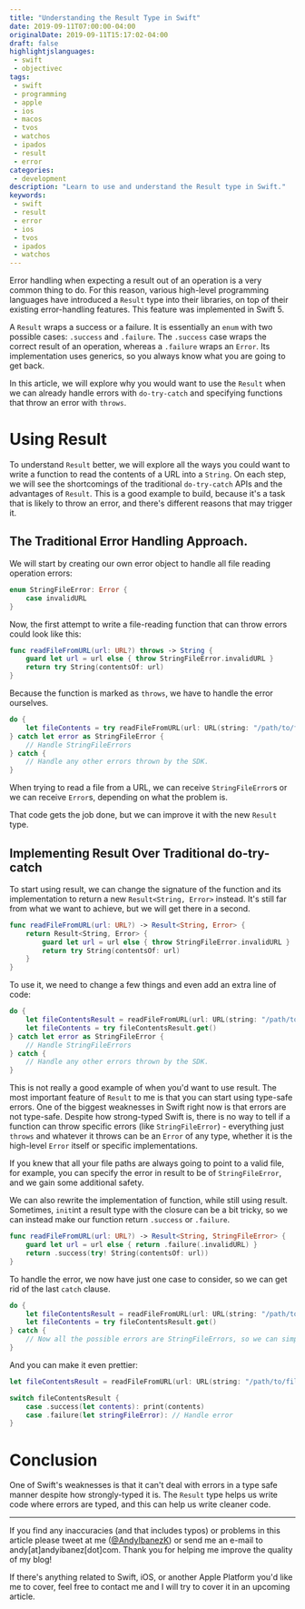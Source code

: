```yaml
---
title: "Understanding the Result Type in Swift"
date: 2019-09-11T07:00:00-04:00
originalDate: 2019-09-11T15:17:02-04:00
draft: false
highlightjslanguages:
 - swift
 - objectivec
tags:
 - swift
 - programming
 - apple
 - ios
 - macos
 - tvos
 - watchos
 - ipados
 - result
 - error
categories:
 - development
description: "Learn to use and understand the Result type in Swift."
keywords:
 - swift
 - result
 - error
 - ios
 - tvos
 - ipados
 - watchos
---
```


Error handling when expecting a result out of an operation is a very common thing to do. For this reason, various high-level programming languages have introduced a `Result` type into their libraries, on top of their existing error-handling features. This feature was implemented in Swift 5.

A `Result` wraps a success or a failure. It is essentially an `enum` with two possible cases: `.success` and `.failure`. The `.success` case wraps the correct result of an operation, whereas a `.failure` wraps an `Error`. Its implementation uses generics, so you always know what you are going to get back.

In this article, we will explore why you would want to use the `Result` when we can already handle errors with `do-try-catch` and specifying functions that throw an error with `throws`.

# Using Result

To understand `Result` better, we will explore all the ways you could want to write a function to read the contents of a URL into a `String`. On each step, we will see the shortcomings of the traditional `do-try-catch` APIs and the advantages of `Result`. This is a good example to build, because it's a task that is likely to throw an error, and there's different reasons that may trigger it.

## The Traditional Error Handling Approach.

We will start by creating our own error object to handle all file reading operation errors:

```swift
enum StringFileError: Error {
    case invalidURL
}
```

Now, the first attempt to write a file-reading function that can throw errors could look like this:

```swift
func readFileFromURL(url: URL?) throws -> String {
    guard let url = url else { throw StringFileError.invalidURL }
    return try String(contentsOf: url)
}
```

Because the function is marked as `throws`, we have to handle the error ourselves.

```swift
do {
    let fileContents = try readFileFromURL(url: URL(string: "/path/to/file"))
} catch let error as StringFileError {
    // Handle StringFileErrors
} catch {
    // Handle any other errors thrown by the SDK.
}
```

When trying to read a file from a URL, we can receive `StringFileError`s or we can receive `Error`s, depending on what the problem is.

That code gets the job done, but we can improve it with the new `Result` type.

## Implementing Result Over Traditional do-try-catch

To start using result, we can change the signature of the function and its implementation to return a new `Result<String, Error>` instead. It's still far from what we want to achieve, but we will get there in a second.

```swift
func readFileFromURL(url: URL?) -> Result<String, Error> {
    return Result<String, Error> {
        guard let url = url else { throw StringFileError.invalidURL }
        return try String(contentsOf: url)
    }
}
```

To use it, we need to change a few things and even add an extra line of code:

```swift
do {
    let fileContentsResult = readFileFromURL(url: URL(string: "/path/to/file"))
    let fileContents = try fileContentsResult.get()
} catch let error as StringFileError {
    // Handle StringFileErrors
} catch {
    // Handle any other errors thrown by the SDK.
}
```

This is not really a good example of when you'd want to use result. The most important feature of `Result` to me is that you can start using type-safe errors. One of the biggest weaknesses in Swift right now is that errors are not type-safe. Despite how strong-typed Swift is, there is no way to tell if a function can throw specific errors (like `StringFileError`) - everything just `throws` and whatever it throws can be an `Error` of any type, whether it is the high-level `Error` itself or specific implementations.

If you knew that all your file paths are always going to point to a valid file, for example, you can specify the error in result to be of `StringFileError`, and we gain some additional safety.

We can also rewrite the implementation of function, while still using result. Sometimes, `init`int a result type with the closure can be a bit tricky, so we can instead make our function return `.success` or `.failure`.

```swift
func readFileFromURL(url: URL?) -> Result<String, StringFileError> {
    guard let url = url else { return .failure(.invalidURL) }
    return .success(try! String(contentsOf: url))
}
```

To handle the error, we now have just one case to consider, so we can get rid of the last `catch` clause.

```swift
do {
    let fileContentsResult = readFileFromURL(url: URL(string: "/path/to/file"))
    let fileContents = try fileContentsResult.get()
} catch {
    // Now all the possible errors are StringFileErrors, so we can simplify the catch clauses into one
}
```

And you can make it even prettier:

```swift
let fileContentsResult = readFileFromURL(url: URL(string: "/path/to/file"))

switch fileContentsResult {
    case .success(let contents): print(contents)
    case .failure(let stringFileError): // Handle error
}
```

# Conclusion

One of Swift's weaknesses is that it can't deal with errors in a type safe manner despite how strongly-typed it is. The `Result` type helps us write code where errors are typed, and this can help us write cleaner code.

<hr>

If you find any inaccuracies (and that includes typos) or problems in this article please tweet at me ([@AndyIbanezK](https://twitter.com/AndyIbanezK)) or send me an e-mail to andy[at]andyibanez[dot]com. Thank you for helping me improve the quality of my blog!

If there's anything related to Swift, iOS, or another Apple Platform you'd like me to cover, feel free to contact me and I will try to cover it in an upcoming article.